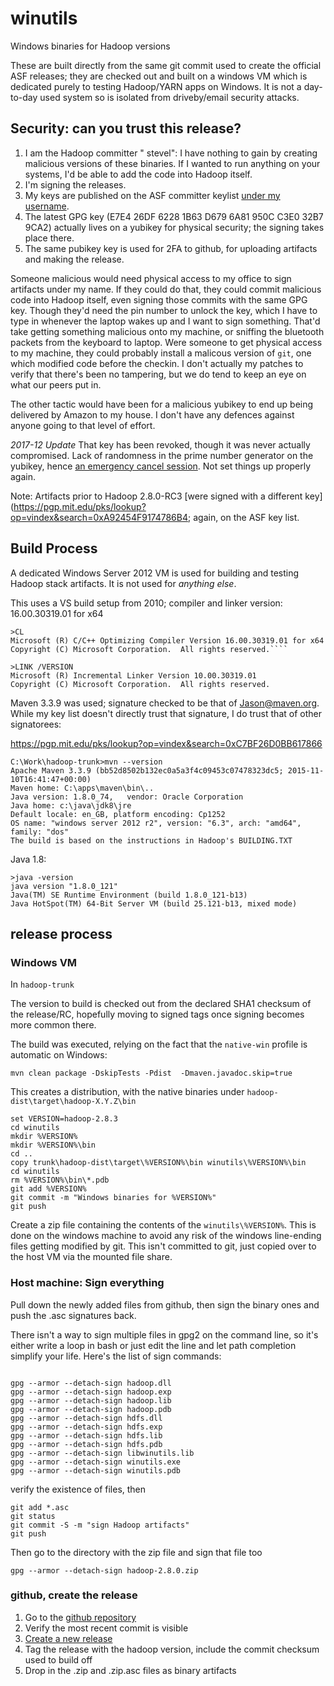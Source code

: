 # winutils
Windows binaries for Hadoop versions 

These are built directly from the same git commit used to create the official ASF releases; they are checked out
and built on a windows VM which is dedicated purely to testing Hadoop/YARN apps on Windows. It is not a day-to-day
used system so is isolated from driveby/email security attacks.


## Security: can you trust this release?

1. I am the Hadoop committer " stevel": I have nothing to gain by creating malicious versions of these binaries. If I wanted to run anything on your systems, I'd be able to add the code into Hadoop itself.
1. I'm signing the releases.
1. My keys are published on the ASF committer keylist [under my username](https://people.apache.org/keys/committer/stevel).
1. The latest GPG key (E7E4 26DF 6228 1B63 D679  6A81 950C C3E0 32B7 9CA2) actually lives on a yubikey for physical security; the signing takes place there.
1. The same pubikey key is used for 2FA to github, for uploading artifacts and making the release.

Someone malicious would need physical access to my office to sign artifacts under my name. If they could do that, they could commit malicious code into Hadoop itself, even signing those commits with the same GPG key. Though they'd need the pin number to unlock the key, which I have to type in whenever the laptop wakes up and I want to sign something. That'd take getting something malicious onto my machine, or sniffing the bluetooth packets from the keyboard to laptop. Were someone to get physical access to my machine, they could probably install a malicous version of `git`, one which modified code before the checkin. I don't actually my patches to verify that there's been no tampering, but we do tend to keep an eye on what our peers put in.

The other tactic would have been for a malicious yubikey to end up being delivered by Amazon to my house. I don't have any defences against anyone going to that level of effort.

*2017-12 Update* That key has been revoked, though it was never actually compromised. Lack of randomness in the prime number generator on the yubikey, hence
[an emergency cancel session](http://steveloughran.blogspot.co.uk/2017/10/roca-breaks-my-commit-process.html). Not set things up properly again.

Note: Artifacts prior to Hadoop 2.8.0-RC3 [were signed with a different key](https://pgp.mit.edu/pks/lookup?op=vindex&search=0xA92454F9174786B4; again, on the ASF key list.

## Build Process

A dedicated Windows Server 2012 VM is used for building and testing Hadoop stack artifacts. It is not used for *anything else*.

This uses a VS build setup from 2010; compiler and linker version: 16.00.30319.01 for x64


    >CL
    Microsoft (R) C/C++ Optimizing Compiler Version 16.00.30319.01 for x64
    Copyright (C) Microsoft Corporation.  All rights reserved.````

    >LINK /VERSION
    Microsoft (R) Incremental Linker Version 10.00.30319.01
    Copyright (C) Microsoft Corporation.  All rights reserved.



Maven 3.3.9 was used; signature checked to be that of Jason@maven.org. While my key list doesn't directly trust that signature, I do trust that of other signatorees:

https://pgp.mit.edu/pks/lookup?op=vindex&search=0xC7BF26D0BB617866


    C:\Work\hadoop-trunk>mvn --version
    Apache Maven 3.3.9 (bb52d8502b132ec0a5a3f4c09453c07478323dc5; 2015-11-10T16:41:47+00:00)
    Maven home: C:\apps\maven\bin\..
    Java version: 1.8.0_74,   vendor: Oracle Corporation
    Java home: c:\java\jdk8\jre
    Default locale: en_GB, platform encoding: Cp1252
    OS name: "windows server 2012 r2", version: "6.3", arch: "amd64", family: "dos"
    The build is based on the instructions in Hadoop's BUILDING.TXT


Java 1.8:

```
>java -version
java version "1.8.0_121"
Java(TM) SE Runtime Environment (build 1.8.0_121-b13)
Java HotSpot(TM) 64-Bit Server VM (build 25.121-b13, mixed mode)
```

## release process


### Windows VM

In `hadoop-trunk`

The version to build is checked out from the declared SHA1 checksum of the release/RC, hopefully moving to signed tags once signing becomes more common there.

The build was executed, relying on the fact that the `native-win` profile is automatic on Windows:


    mvn clean package -DskipTests -Pdist  -Dmaven.javadoc.skip=true 
    

This creates a distribution, with the native binaries under `hadoop-dist\target\hadoop-X.Y.Z\bin`

```
set VERSION=hadoop-2.8.3
cd winutils
mkdir %VERSION%
mkdir %VERSION%\bin
cd ..
copy trunk\hadoop-dist\target\%VERSION%\bin winutils\%VERSION%\bin
cd winutils
rm %VERSION%\bin\*.pdb
git add %VERSION%
git commit -m "Windows binaries for %VERSION%"
git push
```

Create a zip file containing the contents of the `winutils\%VERSION%`. This is done on the windows machine to avoid any risk of the windows line-ending files getting modified by git. This isn't committed to git, just copied over to the host VM via the mounted file share.

### Host machine: Sign everything

Pull down the newly added files from github, then sign the binary ones and push the .asc signatures back.




There isn't a way to sign multiple files in gpg2 on the command line, so it's either write a loop in bash or just edit the line and let path completion simplify your life. Here's the list of sign commands:


```

gpg --armor --detach-sign hadoop.dll
gpg --armor --detach-sign hadoop.exp
gpg --armor --detach-sign hadoop.lib
gpg --armor --detach-sign hadoop.pdb
gpg --armor --detach-sign hdfs.dll
gpg --armor --detach-sign hdfs.exp
gpg --armor --detach-sign hdfs.lib
gpg --armor --detach-sign hdfs.pdb 
gpg --armor --detach-sign libwinutils.lib 
gpg --armor --detach-sign winutils.exe
gpg --armor --detach-sign winutils.pdb

````

verify the existence of files, then 

```
git add *.asc
git status
git commit -S -m "sign Hadoop artifacts"
git push
```


Then go to the directory with the zip file and sign that file too

```
gpg --armor --detach-sign hadoop-2.8.0.zip 

```


### github, create the release

1. Go to the [github repository](https://github.com/steveloughran/winutils)
1. Verify the most recent commit is visible
1. [Create a new release](https://github.com/steveloughran/winutils/releases/new)
1. Tag the release with the hadoop version, include the commit checksum used to build off
1. Drop in the .zip and .zip.asc files as binary artifacts

